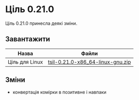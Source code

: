 # Ціль 0.21.0

<subject>Ціль 0.21.0</subject> принесла деякі зміни.

## Завантажити

| Назва          | Файли                                                                                                                               |
|----------------|-------------------------------------------------------------------------------------------------------------------------------------|
| Ціль для Linux | [tsil-0.21.0-x86_64-linux-gnu.zip](https://github.com/tsil-ukr/files/raw/main/випуски-цілі/0.21.0/tsil-0.21.0-x86_64-linux-gnu.zip) |

## Зміни

- конвертація комірки в позитивне і навпаки